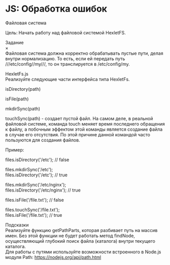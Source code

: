 # JS: Обработка ошибок

Файловая система

Цель: Начать работу над файловой системой HexletFS.

Задание<br/>
×<br/>
Файловая система должна корректно обрабатывать пустые пути, делая внутри нормализацию. То есть, если ей передать путь ///etc/config//my///, то он транслируется в /etc/config/my.

HexletFs.js<br/>
Реализуйте следующие части интерфейса типа HexletFs.

isDirectory(path)

isFile(path)

mkdirSync(path)

touchSync(path) - создает пустой файл. На самом деле, в реальной файловой системе, команда touch меняет время последнего обращения к файлу, а побочным эффектом этой команды является создание файла в случае его отсутствия. По этой причине данной командой часто пользуются для создания файлов.

Пример:

files.isDirectory('/etc'); // false

files.mkdirSync('/etc');<br/>
files.isDirectory('/etc'); // true

files.mkdirSync('/etc/nginx');<br/>
files.isDirectory('/etc/nginx'); // true

files.isFile('/file.txt'); // false

files.touchSync('/file.txt');<br/>
files.isFile('/file.txt'); // true

Подсказки<br/>
Реализуйте функцию getPathParts, которая разбивает путь на массив имен. Без этой функции не будет работать метод findNode, осуществляющий глубокий поиск файла (каталога) внутри текущего каталога.<br/>
Для работы с путями используйте возможности встроенного в Node.js модуля Path: https://nodejs.org/api/path.html

